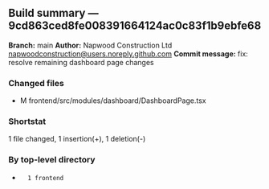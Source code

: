 ## Build summary — 9cd863ced8fe008391664124ac0c83f1b9ebfe68

**Branch:** main
**Author:** Napwood Construction Ltd <napwoodconstruction@users.noreply.github.com>
**Commit message:** fix: resolve remaining dashboard page changes

### Changed files
 - M	frontend/src/modules/dashboard/DashboardPage.tsx

### Shortstat
 1 file changed, 1 insertion(+), 1 deletion(-)

### By top-level directory
 -       1 frontend
